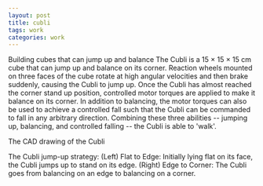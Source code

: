 ```yaml
---
layout: post
title: cubli  
tags: work
categories: work
---
```


Building cubes that can jump up and balance
The Cubli is a 15 × 15 × 15 cm cube that can jump up and balance on its corner. Reaction wheels mounted on three faces of the cube rotate at high angular velocities and then brake suddenly, causing the Cubli to jump up. Once the Cubli has almost reached the corner stand up position, controlled motor torques are applied to make it balance on its corner. In addition to balancing, the motor torques can also be used to achieve a controlled fall such that the Cubli can be commanded to fall in any arbitrary direction. Combining these three abilities -- jumping up, balancing, and controlled falling -- the Cubli is able to 'walk'.


The CAD drawing of the Cubli

The Cubli jump-up strategy: (Left) Flat to Edge: Initially lying flat on its face, the Cubli jumps up to stand on its edge. (Right) Edge to Corner: The Cubli goes from balancing on an edge to balancing on a corner.